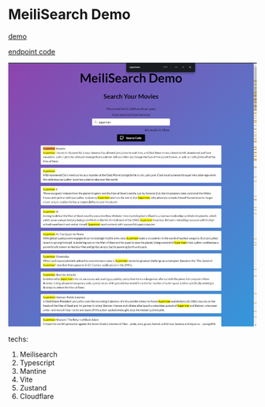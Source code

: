 # MeiliSearch Demo

[demo](https://meilisearch-demo.pages.dev/)

[endpoint code](https://github.com/tylim88/Voicefu-back-end/blob/main/src/router/getMovies.ts)

![homepage](./homepage.png)

techs:

1. Meilisearch
2. Typescript
3. Mantine
4. Vite
5. Zustand
6. Cloudflare
